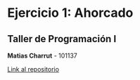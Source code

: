 # Ejercicio 1: Ahorcado
## Taller de Programación I

**Matias Charrut** - 101137

[Link al repositorio](https://github.com/mati1297/tp1_taller1)